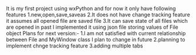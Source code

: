 It is my first project using wxPython and for now it only have following features
  1.new,open,save,saveas
  2.It does not have change tracking feature it assumes all opened file are saved file
  3.It can save state of all files which are opened in past I implemented it using json file
    storing values of File object 
Plans for next version:-
  1.I am not satisfied with current relationship between File and MyWindow class I plan to 
    change in future
  2.planning to implement chnge tracking feature
  3.adding multiple tabs
